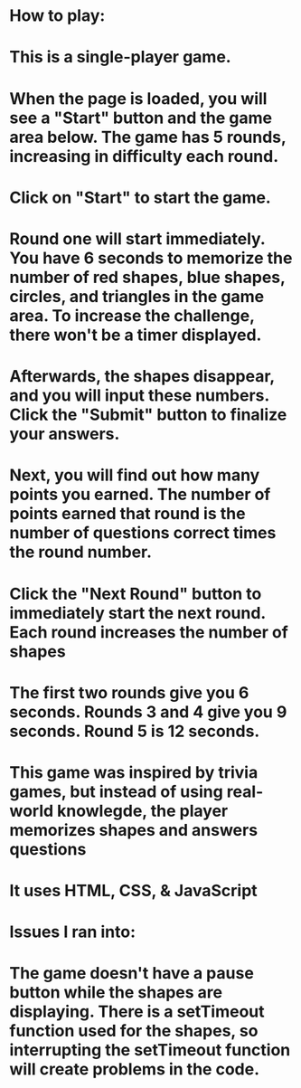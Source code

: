 # How to play:
# This is a single-player game.
# When the page is loaded, you will see a "Start" button and the game area below. The game has 5 rounds, increasing in difficulty each round.
# Click on "Start" to start the game.
# Round one will start immediately. You have 6 seconds to memorize the number of red shapes, blue shapes, circles, and triangles in the game area. To increase the challenge, there won't be a timer displayed.
# Afterwards, the shapes disappear, and you will input these numbers. Click the "Submit" button to finalize your answers. 
# Next, you will find out how many points you earned. The number of points earned that round is the number of questions correct times the round number.
# Click the "Next Round" button to immediately start the next round. Each round increases the number of shapes
# The first two rounds give you 6 seconds. Rounds 3 and 4 give you 9 seconds. Round 5 is 12 seconds. 



# This game was inspired by trivia games, but instead of using real-world knowlegde, the player memorizes shapes and answers questions 
# It uses HTML, CSS, & JavaScript

# Issues I ran into:
# The game doesn't have a pause button while the shapes are displaying. There is a setTimeout function used for the shapes, so interrupting the setTimeout function will create problems in the code.
